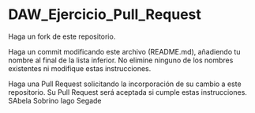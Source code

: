 # DAW_Ejercicio_Pull_Request

Haga un fork de este repositorio.

Haga un commit modificando este archivo (README.md), añadiendo tu nombre al final de la lista inferior. No elimine ninguno de los nombres existentes ni modifique estas instrucciones.

Haga una Pull Request solicitando la incorporación de su cambio a este repositorio. Su Pull Request será aceptada si cumple estas instrucciones.
SAbela Sobrino
Iago Segade
